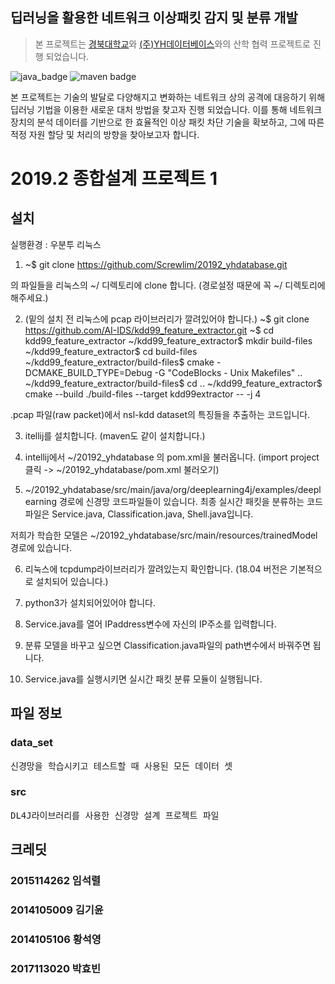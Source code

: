 ## 딥러닝을 활용한 네트워크 이상패킷 감지 및 분류 개발
> 본 프로젝트는 [경북대학교](http://knu.ac.kr/wbbs/)와 [(주)YH데이터베이스](http://www.yhdatabase.com/)와의 산학 협력 프로젝트로 진행 되었습니다.

![java_badge](https://img.shields.io/badge/java-%3E%3D1.7(x64)-blue)
![maven badge](https://img.shields.io/badge/maven-%3E%3D3.5.3-red)

본 프로젝트는 기술의 발달로 다양해지고 변화하는 네트워크 상의 공격에 대응하기 위해 딥러닝 기법을 이용한 새로운 대처 방법을 찾고자 진행 되었습니다. 이를 통해 네트워크 장치의 분석 데이터를 기반으로 한 효율적인 이상 패킷 차단 기술을 확보하고, 그에 따른 적정 자원 할당 및 처리의 방향을 찾아보고자 합니다.
# 2019.2 종합설계 프로젝트 1

## 설치
실행환경 : 우분투 리눅스

1) ~$ git clone https://github.com/Screwlim/20192_yhdatabase.git

의 파일들을 리눅스의 ~/ 디렉토리에 clone 합니다. (경로설정 때문에 꼭 ~/ 디렉토리에 해주세요.)

2) (밑의 설치 전 리눅스에 pcap 라이브러리가 깔려있어야 합니다.)
~$ git clone https://github.com/AI-IDS/kdd99_feature_extractor.git
~$ cd kdd99_feature_extractor
~/kdd99_feature_extractor$ mkdir build-files
~/kdd99_feature_extractor$ cd build-files
~/kdd99_feature_extractor/build-files$ cmake -DCMAKE_BUILD_TYPE=Debug -G "CodeBlocks - Unix Makefiles" ..
~/kdd99_feature_extractor/build-files$ cd ..
~/kdd99_feature_extractor$ cmake --build ./build-files --target kdd99extractor -- -j 4

.pcap 파일(raw packet)에서 nsl-kdd dataset의 특징들을 추출하는 코드입니다.

3) itellij를 설치합니다. (maven도 같이 설치합니다.)

4) intellij에서 ~/20192_yhdatabase 의 pom.xml을 불러옵니다.
(import project 클릭 -> ~/20192_yhdatabase/pom.xml 불러오기)

5) ~/20192_yhdatabase/src/main/java/org/deeplearning4j/examples/deeplearning 경로에 신경망 코드파일들이 있습니다.
최종 실시간 패킷을 분류하는 코드파일은 Service.java, Classification.java, Shell.java입니다.

저희가 학습한 모델은 
~/20192_yhdatabase/src/main/resources/trainedModel 경로에 있습니다. 

6) 리눅스에 tcpdump라이브러리가 깔려있는지 확인합니다. (18.04 버전은 기본적으로 설치되어 있습니다.)

7) python3가 설치되어있어야 합니다.

8) Service.java를 열어 IPaddress변수에 자신의 IP주소를 입력합니다.

9) 분류 모델을 바꾸고 싶으면 Classification.java파일의 path변수에서 바꿔주면 됩니다.

10) Service.java를 실행시키면 실시간 패킷 분류 모듈이 실행됩니다.


## 파일 정보
### data_set
<pre>
신경망을 학습시키고 테스트할 때 사용된 모든 데이터 셋
</pre>
### src
<pre>
DL4J라이브러리를 사용한 신경망 설계 프로젝트 파일
</pre>


## 크레딧
### 2015114262 임석렬
### 2014105009 김기윤
### 2014105106 황석영
### 2017113020 박효빈
